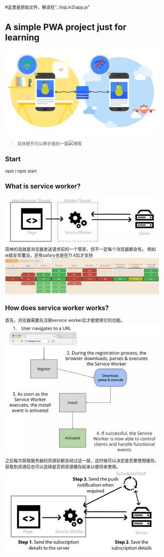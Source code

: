 #这里是原始文件，解读在“..\hqLin2\app.js”

# A simple PWA project just for learning
![img](./images/pwa.png)
> 具体细节可以移步我的一篇![博客](https://segmentfault.com/a/1190000015705532)

## Start
npm i
npm start

## What is service worker?
![img](./images/guide.png)
简单的说就是浏览器发送请求前的一个管家，但不一定每个浏览器都会有。
例如ie就全军覆没，还有safary也是在11.4后才支持
![img](./images/support.jpg)

## How does service worker works?
首先，浏览器需要先注册service worker后才能使用它的功能。
![img](./images/lifecycle.jpg)
之后每次获取服务器的资源前都会经过这一层，这时候可以决定是否要使用缓存。
获取到资源后也可以选择是否把资源缓存起来以便将来使用。
![img](./images/message-push.jpg)
